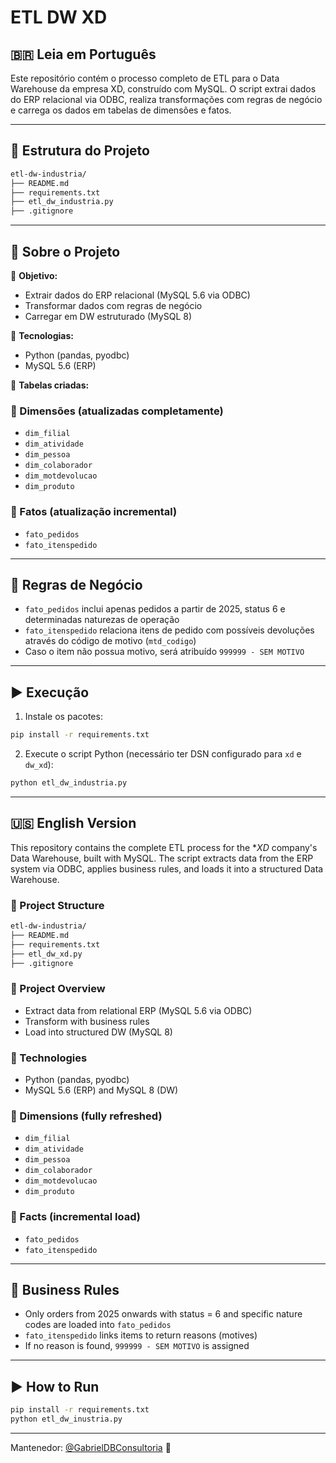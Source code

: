 # ETL DW XD

## 🇧🇷 Leia em Português

Este repositório contém o processo completo de ETL para o Data Warehouse da empresa XD, construído com MySQL. O script extrai dados do ERP relacional via ODBC, realiza transformações com regras de negócio e carrega os dados em tabelas de dimensões e fatos.

---

## 📁 Estrutura do Projeto
```bash
etl-dw-industria/
├── README.md
├── requirements.txt
├── etl_dw_industria.py
├── .gitignore
```

---

## 📌 Sobre o Projeto

📌 **Objetivo:**
- Extrair dados do ERP relacional (MySQL 5.6 via ODBC)
- Transformar dados com regras de negócio
- Carregar em DW estruturado (MySQL 8)

📌 **Tecnologias:**
- Python (pandas, pyodbc)
- MySQL 5.6 (ERP)

📌 **Tabelas criadas:**
### 🔹 Dimensões (atualizadas completamente)
- `dim_filial`
- `dim_atividade`
- `dim_pessoa`
- `dim_colaborador`
- `dim_motdevolucao`
- `dim_produto`

### 🔸 Fatos (atualização incremental)
- `fato_pedidos`
- `fato_itenspedido`

---

## 🧠 Regras de Negócio

- `fato_pedidos` inclui apenas pedidos a partir de 2025, status 6 e determinadas naturezas de operação
- `fato_itenspedido` relaciona itens de pedido com possíveis devoluções através do código de motivo (`mtd_codigo`)
- Caso o item não possua motivo, será atribuído `999999 - SEM MOTIVO`

---

## ▶️ Execução

1. Instale os pacotes:
```bash
pip install -r requirements.txt
```

2. Execute o script Python (necessário ter DSN configurado para `xd` e `dw_xd`):
```bash
python etl_dw_industria.py
```

---

## 🇺🇸 English Version

This repository contains the complete ETL process for the **XD* company's Data Warehouse, built with MySQL. The script extracts data from the ERP system via ODBC, applies business rules, and loads it into a structured Data Warehouse.

### 📁 Project Structure
```bash
etl-dw-industria/
├── README.md
├── requirements.txt
├── etl_dw_xd.py
├── .gitignore
```

### 📌 Project Overview
- Extract data from relational ERP (MySQL 5.6 via ODBC)
- Transform with business rules
- Load into structured DW (MySQL 8)

### 📌 Technologies
- Python (pandas, pyodbc)
- MySQL 5.6 (ERP) and MySQL 8 (DW)

### 🔹 Dimensions (fully refreshed)
- `dim_filial`
- `dim_atividade`
- `dim_pessoa`
- `dim_colaborador`
- `dim_motdevolucao`
- `dim_produto`

### 🔸 Facts (incremental load)
- `fato_pedidos`
- `fato_itenspedido`

---

## 🧠 Business Rules
- Only orders from 2025 onwards with status = 6 and specific nature codes are loaded into `fato_pedidos`
- `fato_itenspedido` links items to return reasons (motives)
- If no reason is found, `999999 - SEM MOTIVO` is assigned

---

## ▶️ How to Run
```bash
pip install -r requirements.txt
python etl_dw_inustria.py
```

---

Mantenedor: [@GabrielDBConsultoria](https://github.com/GabrielDBConsultoria) 💼
